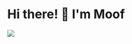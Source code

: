 Hi there! 👋 I'm Moof
================================================================================================================================

![](https://komarev.com/ghpvc/?username=Mwffins&color=green)
